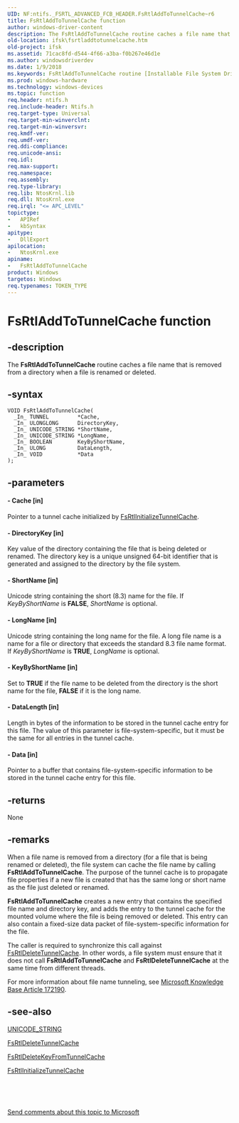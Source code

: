 ```yaml
---
UID: NF:ntifs._FSRTL_ADVANCED_FCB_HEADER.FsRtlAddToTunnelCache~r6
title: FsRtlAddToTunnelCache function
author: windows-driver-content
description: The FsRtlAddToTunnelCache routine caches a file name that is removed from a directory when a file is renamed or deleted.
old-location: ifsk\fsrtladdtotunnelcache.htm
old-project: ifsk
ms.assetid: 71cac8fd-d544-4f66-a3ba-f0b267e46d1e
ms.author: windowsdriverdev
ms.date: 1/9/2018
ms.keywords: FsRtlAddToTunnelCache routine [Installable File System Drivers], fsrtlref_85021948-2f5a-4462-8222-ddc25ed86f97.xml, FsRtlAddToTunnelCache, ifsk.fsrtladdtotunnelcache, ntifs/FsRtlAddToTunnelCache
ms.prod: windows-hardware
ms.technology: windows-devices
ms.topic: function
req.header: ntifs.h
req.include-header: Ntifs.h
req.target-type: Universal
req.target-min-winverclnt: 
req.target-min-winversvr: 
req.kmdf-ver: 
req.umdf-ver: 
req.ddi-compliance: 
req.unicode-ansi: 
req.idl: 
req.max-support: 
req.namespace: 
req.assembly: 
req.type-library: 
req.lib: NtosKrnl.lib
req.dll: NtosKrnl.exe
req.irql: "<= APC_LEVEL"
topictype:
-	APIRef
-	kbSyntax
apitype:
-	DllExport
apilocation:
-	NtosKrnl.exe
apiname:
-	FsRtlAddToTunnelCache
product: Windows
targetos: Windows
req.typenames: TOKEN_TYPE
---
```


# FsRtlAddToTunnelCache function


## -description


The <b>FsRtlAddToTunnelCache</b> routine caches a file name that is removed from a directory when a file is renamed or deleted.


## -syntax


````
VOID FsRtlAddToTunnelCache(
  _In_ TUNNEL         *Cache,
  _In_ ULONGLONG      DirectoryKey,
  _In_ UNICODE_STRING *ShortName,
  _In_ UNICODE_STRING *LongName,
  _In_ BOOLEAN        KeyByShortName,
  _In_ ULONG          DataLength,
  _In_ VOID           *Data
);
````


## -parameters




#### - Cache [in]

Pointer to a tunnel cache initialized by <a href="..\ntifs\nf-ntifs-_fsrtl_advanced_fcb_header-fsrtlinitializetunnelcache.md">FsRtlInitializeTunnelCache</a>.


#### - DirectoryKey [in]

Key value of the directory containing the file that is being deleted or renamed. The directory key is a unique unsigned 64-bit identifier that is generated and assigned to the directory by the file system.


#### - ShortName [in]

Unicode string containing the short (8.3) name for the file. If <i>KeyByShortName</i> is <b>FALSE</b>, <i>ShortName</i> is optional.


#### - LongName [in]

Unicode string containing the long name for the file. A long file name is a name for a file or directory that exceeds the standard 8.3 file name format. If <i>KeyByShortName</i> is <b>TRUE</b>, <i>LongName</i> is optional.


#### - KeyByShortName [in]

Set to <b>TRUE</b> if the file name to be deleted from the directory is the short name for the file, <b>FALSE</b> if it is the long name. 


#### - DataLength [in]

Length in bytes of the information to be stored in the tunnel cache entry for this file. The value of this parameter is file-system-specific, but it must be the same for all entries in the tunnel cache.


#### - Data [in]

Pointer to a buffer that contains file-system-specific information to be stored in the tunnel cache entry for this file.


## -returns


None



## -remarks


When a file name is removed from a directory (for a file that is being renamed or deleted), the file system can cache the file name by calling <b>FsRtlAddToTunnelCache</b>. The purpose of the tunnel cache is to propagate file properties if a new file is created that has the same long or short name as the file just deleted or renamed.

<b>FsRtlAddToTunnelCache</b> creates a new entry that contains the specified file name and directory key, and adds the entry to the tunnel cache for the mounted volume where the file is being removed or deleted. This entry can also contain a fixed-size data packet of file-system-specific information for the file. 

The caller is required to synchronize this call against <a href="..\ntifs\nf-ntifs-_fsrtl_advanced_fcb_header-fsrtldeletetunnelcache.md">FsRtlDeleteTunnelCache</a>. In other words, a file system must ensure that it does not call <b>FsRtlAddToTunnelCache</b> and <b>FsRtlDeleteTunnelCache</b> at the same time from different threads. 

For more information about file name tunneling, see <a href="http://go.microsoft.com/fwlink/p/?linkid=3100&amp;id=172190">Microsoft Knowledge Base Article 172190</a>.



## -see-also

<a href="..\wudfwdm\ns-wudfwdm-_unicode_string.md">UNICODE_STRING</a>

<a href="..\ntifs\nf-ntifs-_fsrtl_advanced_fcb_header-fsrtldeletetunnelcache.md">FsRtlDeleteTunnelCache</a>

<a href="..\ntifs\nf-ntifs-_fsrtl_advanced_fcb_header-fsrtldeletekeyfromtunnelcache~r1.md">FsRtlDeleteKeyFromTunnelCache</a>

<a href="..\ntifs\nf-ntifs-_fsrtl_advanced_fcb_header-fsrtlinitializetunnelcache.md">FsRtlInitializeTunnelCache</a>

 

 

<a href="mailto:wsddocfb@microsoft.com?subject=Documentation%20feedback [ifsk\ifsk]:%20FsRtlAddToTunnelCache routine%20 RELEASE:%20(1/9/2018)&amp;body=%0A%0APRIVACY STATEMENT%0A%0AWe use your feedback to improve the documentation. We don't use your email address for any other purpose, and we'll remove your email address from our system after the issue that you're reporting is fixed. While we're working to fix this issue, we might send you an email message to ask for more info. Later, we might also send you an email message to let you know that we've addressed your feedback.%0A%0AFor more info about Microsoft's privacy policy, see http://privacy.microsoft.com/en-us/default.aspx." title="Send comments about this topic to Microsoft">Send comments about this topic to Microsoft</a>

